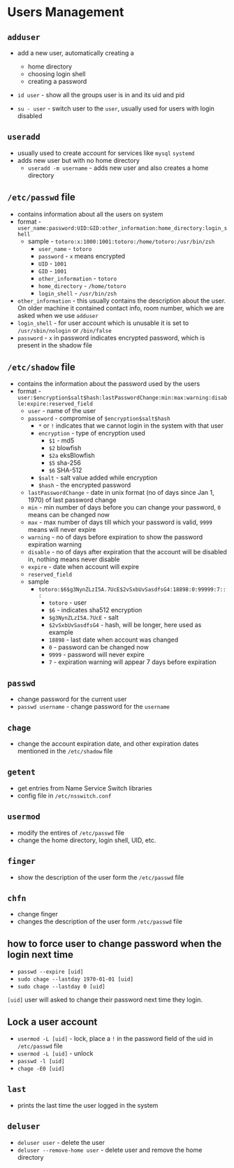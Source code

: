# Users Management

## `adduser`

- add a new user, automatically creating a
    - home directory
    - choosing login shell
    - creating a password

- `id user` - show all the groups user is in and its uid and pid
- `su - user` - switch user to the `user`, usually used for users with login disabled

## `useradd`

- usually used to create account for services like `mysql` `systemd`
- adds new user but with no home directory
    - `useradd -m username` - adds new user and also creates a home directory

## `/etc/passwd` file

- contains information about all the users on system
- format - `user_name:password:UID:GID:other_information:home_directory:login_shell`
    - sample - `totoro:x:1000:1001:totoro:/home/totoro:/usr/bin/zsh`
        - `user_name` - `totoro`
        - `password` - `x` means encrypted
        - `UID` - `1001`
        - `GID` - `1001`
        - `other_information` - `totoro`
        - `home_directory` - `/home/totoro`
        - `login_shell` - `/usr/bin/zsh`
- `other_information` - this usually contains the description about the user.
  On older machine it contained contact info, room number, which we are asked when we use `adduser`
- `login_shell` - for user account which is unusable it is set to `/usr/sbin/nologin` or `/bin/false`
- `password` - `x` in password indicates encrypted password, which is present in the shadow file

## `/etc/shadow` file

- contains the information about the password used by the users
- format - `user:$encryption$salt$hash:lastPasswordChange:min:max:warning:disable:expire:reserved_field`
    - `user` - name of the user
    - `password` - compromise of `$encryption$salt$hash`
        - `*` or `!` indicates that we cannot login in the system with that user
        - `encryption` - type of encryption used
            - `$1` - md5
            - `$2` blowfish
            - `$2a` eksBlowfish
            - `$5` sha-256
            - `$6` SHA-512
        - `$salt` - salt value added while encryption
        - `$hash` - the encrypted password
    - `lastPasswordChange` - date in unix format (no of days since Jan 1, 1970) of last password change
    - `min` - min number of days before you can change your password, `0` means can be changed now
    - `max` - max number of days till which your password is valid, `9999` means will never expire
    - `warning` - no of days before expiration to show the password expiration warning
    - `disable` - no of days after expiration that the account will be disabled in, nothing means never disable
    - `expire` - date when account will expire
    - `reserved_field`
    - sample
        - `totoro:$6$g3NynZLzI5A.7UcE$2vSxbUvSasdfsG4:18898:0:99999:7:::`
            - `totoro` - user
            - `$6` - indicates sha512 encryption
            - `$g3NynZLzI5A.7UcE` - salt
            - `$2vSxbUvSasdfsG4` - hash, will be longer, here used as example
            - `18898` - last date when account was changed
            - `0` - password can be changed now
            - `9999` - password will never expire
            - `7` - expiration warning will appear 7 days before expiration

## `passwd`

- change password for the current user
- `passwd username` - change password for the `username`

## `chage`

- change the account expiration date, and other expiration dates mentioned in the `/etc/shadow` file

## `getent`

- get entries from Name Service Switch libraries
- config file in `/etc/nsswitch.conf`

## `usermod`

- modify the entires of `/etc/passwd` file
- change the home directory, login shell, UID, etc.

## `finger`

- show the description of the user form the `/etc/passwd` file

## `chfn`

- change finger
- changes the description of the user form `/etc/passwd` file

## how to force user to change password when the login next time

- `passwd --expire [uid]`
- `sudo chage --lastday 1970-01-01 [uid]`
- `sudo chage --lastday 0 [uid]`

`[uid]` user will asked to change their password next time they login.

## Lock a user account

- `usermod -L [uid]` - lock, place a `!` in the password field of the uid in `/etc/passwd` file
- `usermod -L [uid]` - unlock
- `passwd -l [uid]`
- `chage -E0 [uid]`

## `last`

- prints the last time the user logged in the system

## `deluser`

- `deluser user` - delete the user
- `deluser --remove-home user` - delete user and remove the home directory
